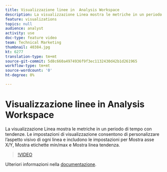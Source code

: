 ```yaml
---
title: Visualizzazione linee in  Analysis Workspace
description: La visualizzazione Linea mostra le metriche in un periodo di tempo con tendenze. Le impostazioni di visualizzazione consentono di personalizzare l’aspetto visivo di ogni linea e includono le impostazioni per Mostra asse X/Y, Mostra etichette min/max e Mostra linea tendenza.
feature: visualizations
topics: null
audience: analyst
activity: use
doc-type: feature video
team: Technical Marketing
thumbnail: 40384.jpg
kt: 6277
translation-type: tm+mt
source-git-commit: 5d8c660a4974936f9f3ec1132430d42b1d261965
workflow-type: tm+mt
source-wordcount: '0'
ht-degree: 0%

---
```



# Visualizzazione linee in  Analysis Workspace

La visualizzazione Linea mostra le metriche in un periodo di tempo con tendenze. Le impostazioni di visualizzazione consentono di personalizzare l’aspetto visivo di ogni linea e includono le impostazioni per Mostra asse X/Y, Mostra etichette min/max e Mostra linea tendenza.

>[!VIDEO](https://video.tv.adobe.com/v/40384/?quality=12&learn=on)

Ulteriori informazioni nella [documentazione](https://docs.adobe.com/content/help/it-IT/analytics/analyze/analysis-workspace/visualizations/line.html).